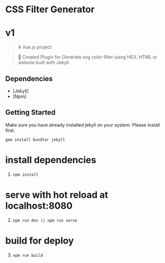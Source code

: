 # CSS Filter Generator

# v1
> A Vue.js project

> 📢 
Created Plugin for Generate svg color filter uisng HEX. HTML or website built with Jekyll.

## Dependencies

- [Jekyll]
- [Npm]

## Getting Started
Make sure you have already installed jekyll on your system. Please install first.

`gem install bundler jekyll`

# install dependencies
1.  `npm install`

# serve with hot reload at localhost:8080
2.  `npm run dev || npm run serve`

# build for deploy
3. `npm run build`
